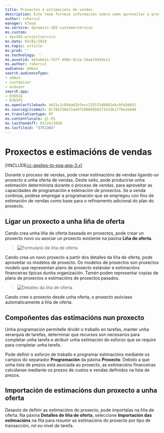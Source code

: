 ```yaml
---
title: Proxectos e estimacións de vendas
description: Este tema fornece información sobre como aproveitar a programación e as estimacións no proceso de vendas.
author: ruhercul
manager: kfend
ms.service: dynamics-365-customerservice
ms.custom:
- dyn365-projectservice
ms.date: 03/01/2019
ms.topic: article
ms.prod: ''
ms.technology: ''
ms.assetid: eb5ab6a1-fdff-490e-9c2a-19aef493de11
ms.author: ruhercul
audience: Admin
search.audienceType:
- admin
- customizer
- enduser
search.app:
- D365CE
- D365PS
ms.openlocfilehash: 4431c1c894a01bfecc132575d8981ebc9fe50b51
ms.sourcegitcommit: 8c786230ef2a497280885b827162561776e2eb00
ms.translationtype: HT
ms.contentlocale: gl-ES
ms.lasthandoff: 03/24/2020
ms.locfileid: "3751364"
---
```

# <a name="sales-estimates-and-projects"></a>Proxectos e estimacións de vendas

[!INCLUDE[cc-applies-to-psa-app-3.x](../includes/cc-applies-to-psa-app-3x.md)]

Durante o proceso de vendas, pode crear estimacións de vendas ligando un proxecto a unha oferta de vendas. Deste xeito, pode producirse unha estimación determinista durante o proceso de vendas, para aproveitar as capacidades de programación e estimación de proxectos. Se a venda continúa, pódese empregar a programación que se empregou con fins de estimación de vendas como base para o refinamento adicional do plan do proxecto.

## <a name="linking-a-project-to-a-quote-line"></a>Ligar un proxecto a unha liña de oferta

Cando crea unha liña de oferta baseada en proxectos, pode crear un proxecto novo ou asociar un proxecto existente na páxina **Liña de oferta**. 

> ![Formulario de liña de oferta](media/project-8.png)
 
Cando crea un novo proxecto a partir dos detalles da liña de oferta, pode aproveitar os modelos de proxecto. Os modelos de proxectos son proxectos modelo que representan plans de proxecto estándar e estimacións financeiras típicas dunha organización. Tamén poden representar copias de plans de proxectos e estimacións de proxectos pasados.

> ![Detalles da liña de oferta](media/project-9.png)
  
Cando cree o proxecto desde unha oferta, o proxecto asóciase automaticamente á liña de oferta.

## <a name="components-of-estimates-in-a-project"></a>Compoñentes das estimacións nun proxecto

Unha programación permítelle dividir o traballo en tarefas, manter unha xerarquía de tarefas, determinar que recursos son necesarios para completar unha tarefa e atribuír unha estimación do esforzo que se require para completar unha tarefa.

Pode definir o esforzo de traballo e programar estimacións mediante os campos do separador **Programación** da páxina **Proxecto**. Debido a que unha lista de prezos está asociada ao proxecto, as estimacións financeiras calcúlanse mediante os prezos de custos e vendas definidos na lista de prezos.

## <a name="importing-estimates-from-a-project-into-a-quote"></a>Importación de estimacións dun proxecto a unha oferta

Despois de definir as estimacións do proxecto, pode importalas na liña de oferta. Na páxina **Detalles de liña de oferta**, seleccione **Importación das estimacións** na fita para resumir as estimacións do proxecto por tipo de transacción, rol ou nivel de tarefa.
